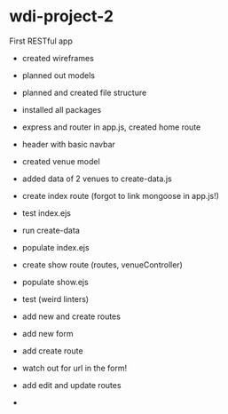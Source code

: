 # wdi-project-2
First RESTful app


- created wireframes
- planned out models
- planned and created file structure
- installed all packages

- express and router in app.js, created home route
- header with basic navbar

- created venue model
- added data of 2 venues to create-data.js

- create index route
  (forgot to link mongoose in app.js!)
- test index.ejs
- run create-data  
- populate index.ejs

- create show route (routes, venueController)
- populate show.ejs
- test
  (weird linters)

- add new and create routes
- add new form

- add create route
- watch out for url in the form!

- add edit and update routes 
-

